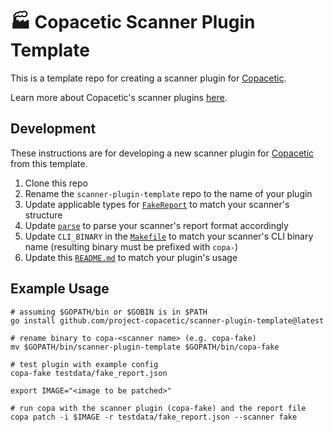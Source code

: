 # 🏭 Copacetic Scanner Plugin Template

This is a template repo for creating a scanner plugin for [Copacetic](https://github.com/project-copacetic/copacetic).

Learn more about Copacetic's scanner plugins [here](https://project-copacetic.github.io/copacetic/).

## Development

These instructions are for developing a new scanner plugin for [Copacetic](https://github.com/project-copacetic/copacetic) from this template.

1. Clone this repo
2. Rename the `scanner-plugin-template` repo to the name of your plugin
3. Update applicable types for [`FakeReport`](types.go) to match your scanner's structure
4. Update [`parse`](main.go) to parse your scanner's report format accordingly
5. Update `CLI_BINARY` in the [`Makefile`](Makefile) to match your scanner's CLI binary name (resulting binary must be prefixed with `copa-`)
5. Update this [`README.md`](README.md) to match your plugin's usage

## Example Usage

```shell
# assuming $GOPATH/bin or $GOBIN is in $PATH
go install github.com/project-copacetic/scanner-plugin-template@latest

# rename binary to copa-<scanner name> (e.g. copa-fake)
mv $GOPATH/bin/scanner-plugin-template $GOPATH/bin/copa-fake

# test plugin with example config
copa-fake testdata/fake_report.json

export IMAGE="<image to be patched>"

# run copa with the scanner plugin (copa-fake) and the report file
copa patch -i $IMAGE -r testdata/fake_report.json --scanner fake
```